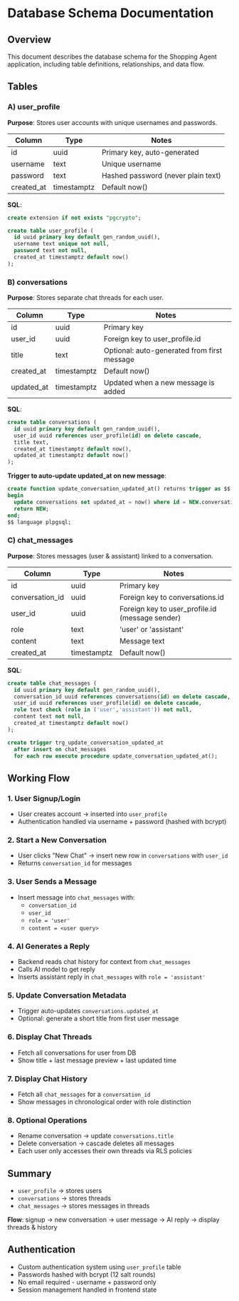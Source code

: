 # Database Schema Documentation

## Overview

This document describes the database schema for the Shopping Agent application, including table definitions, relationships, and data flow.

## Tables

### A) user_profile

**Purpose**: Stores user accounts with unique usernames and passwords.

| Column     | Type        | Notes                              |
| ---------- | ----------- | ---------------------------------- |
| id         | uuid        | Primary key, auto-generated        |
| username   | text        | Unique username                    |
| password   | text        | Hashed password (never plain text) |
| created_at | timestamptz | Default now()                      |

**SQL**:

```sql
create extension if not exists "pgcrypto";

create table user_profile (
  id uuid primary key default gen_random_uuid(),
  username text unique not null,
  password text not null,
  created_at timestamptz default now()
);
```

### B) conversations

**Purpose**: Stores separate chat threads for each user.

| Column     | Type        | Notes                                       |
| ---------- | ----------- | ------------------------------------------- |
| id         | uuid        | Primary key                                 |
| user_id    | uuid        | Foreign key to user_profile.id              |
| title      | text        | Optional: auto-generated from first message |
| created_at | timestamptz | Default now()                               |
| updated_at | timestamptz | Updated when a new message is added         |

**SQL**:

```sql
create table conversations (
  id uuid primary key default gen_random_uuid(),
  user_id uuid references user_profile(id) on delete cascade,
  title text,
  created_at timestamptz default now(),
  updated_at timestamptz default now()
);
```

**Trigger to auto-update updated_at on new message**:

```sql
create function update_conversation_updated_at() returns trigger as $$
begin
  update conversations set updated_at = now() where id = NEW.conversation_id;
  return NEW;
end;
$$ language plpgsql;
```

### C) chat_messages

**Purpose**: Stores messages (user & assistant) linked to a conversation.

| Column          | Type        | Notes                                           |
| --------------- | ----------- | ----------------------------------------------- |
| id              | uuid        | Primary key                                     |
| conversation_id | uuid        | Foreign key to conversations.id                 |
| user_id         | uuid        | Foreign key to user_profile.id (message sender) |
| role            | text        | 'user' or 'assistant'                           |
| content         | text        | Message text                                    |
| created_at      | timestamptz | Default now()                                   |

**SQL**:

```sql
create table chat_messages (
  id uuid primary key default gen_random_uuid(),
  conversation_id uuid references conversations(id) on delete cascade,
  user_id uuid references user_profile(id) on delete cascade,
  role text check (role in ('user','assistant')) not null,
  content text not null,
  created_at timestamptz default now()
);

create trigger trg_update_conversation_updated_at
  after insert on chat_messages
  for each row execute procedure update_conversation_updated_at();
```

## Working Flow

### 1. User Signup/Login

- User creates account → inserted into `user_profile`
- Authentication handled via username + password (hashed with bcrypt)

### 2. Start a New Conversation

- User clicks "New Chat" → insert new row in `conversations` with `user_id`
- Returns `conversation_id` for messages

### 3. User Sends a Message

- Insert message into `chat_messages` with:
  - `conversation_id`
  - `user_id`
  - `role = 'user'`
  - `content = <user query>`

### 4. AI Generates a Reply

- Backend reads chat history for context from `chat_messages`
- Calls AI model to get reply
- Inserts assistant reply in `chat_messages` with `role = 'assistant'`

### 5. Update Conversation Metadata

- Trigger auto-updates `conversations.updated_at`
- Optional: generate a short title from first user message

### 6. Display Chat Threads

- Fetch all conversations for user from DB
- Show title + last message preview + last updated time

### 7. Display Chat History

- Fetch all `chat_messages` for a `conversation_id`
- Show messages in chronological order with role distinction

### 8. Optional Operations

- Rename conversation → update `conversations.title`
- Delete conversation → cascade deletes all messages
- Each user only accesses their own threads via RLS policies

## Summary

- `user_profile` → stores users
- `conversations` → stores threads
- `chat_messages` → stores messages in threads

**Flow**: signup → new conversation → user message → AI reply → display threads & history

## Authentication

- Custom authentication system using `user_profile` table
- Passwords hashed with bcrypt (12 salt rounds)
- No email required - username + password only
- Session management handled in frontend state
